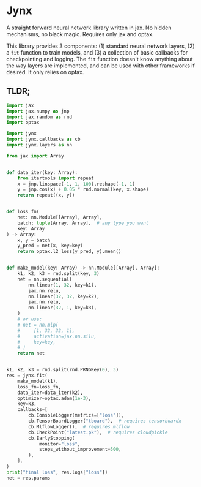 # Jynx

A straight forward neural network library written in jax. No hidden mechanisms, no black
magic. Requires only jax and optax.

This library provides 3 components: (1) standard neural network layers, (2) a
`fit` function to train models, and (3) a collection of basic callbacks for
checkpointing and logging. The `fit` function doesn't know anything about the
way layers are implemented, and can be used with other frameworks if desired. It
only relies on optax.

## TLDR;

```python
import jax
import jax.numpy as jnp
import jax.random as rnd
import optax

import jynx
import jynx.callbacks as cb
import jynx.layers as nn

from jax import Array


def data_iter(key: Array):
    from itertools import repeat
    x = jnp.linspace(-1, 1, 100).reshape(-1, 1)
    y = jnp.cos(x) + 0.05 * rnd.normal(key, x.shape)
    return repeat((x, y))


def loss_fn(
    net: nn.Module[[Array], Array],
    batch: tuple[Array, Array],  # any type you want
    key: Array
) -> Array:
    x, y = batch
    y_pred = net(x, key=key)
    return optax.l2_loss(y_pred, y).mean()


def make_model(key: Array) -> nn.Module[[Array], Array]:
    k1, k2, k3 = rnd.split(key, 3)
    net = nn.sequential(
        nn.linear(1, 32, key=k1),
        jax.nn.relu,
        nn.linear(32, 32, key=k2),
        jax.nn.relu,
        nn.linear(32, 1, key=k3),
    )
    # or use:
    # net = nn.mlp(
    #     [1, 32, 32, 1],
    #     activation=jax.nn.silu,
    #     key=key,
    # )
    return net


k1, k2, k3 = rnd.split(rnd.PRNGKey(0), 3)
res = jynx.fit(
    make_model(k1),
    loss_fn=loss_fn,
    data_iter=data_iter(k2),
    optimizer=optax.adam(1e-3),
    key=k3,
    callbacks=[
        cb.ConsoleLogger(metrics=["loss"]),
        cb.TensorBoardLogger("tboard"),  # requires tensorboardx
        cb.MlflowLogger(),  # requires mlflow
        cb.CheckPoint("latest.pk"),  # requires cloudpickle
        cb.EarlyStopping(
            monitor="loss",
            steps_without_improvement=500,
        ),
    ],
)
print("final loss", res.logs["loss"])
net = res.params
```

